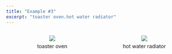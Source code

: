 ```yaml
---
title: "Example #3"
excerpt: "toaster oven.hot water radiator"
---
```

  <div>
    <div style="width:50%;float:left;text-align:center">
      <figure>
        <a href="{{site.baseurl}}/assets/dataset/3_0.png">
        <img src="{{site.baseurl}}/assets/dataset/3_0.png" style="margin-bottom: 5px;"></a>
        <figcaption style="width:100%">toaster oven</figcaption>
      </figure>
    </div>
    <div style="width:50%;float:left;text-align:center">
      <figure>
        <a href="{{site.baseurl}}/assets/dataset/3_1.png">
        <img src="{{site.baseurl}}/assets/dataset/3_1.png" style="margin-bottom: 5px;"></a>
        <figcaption style="width:100%">hot water radiator</figcaption>
      </figure>
    </div>
  </div>
